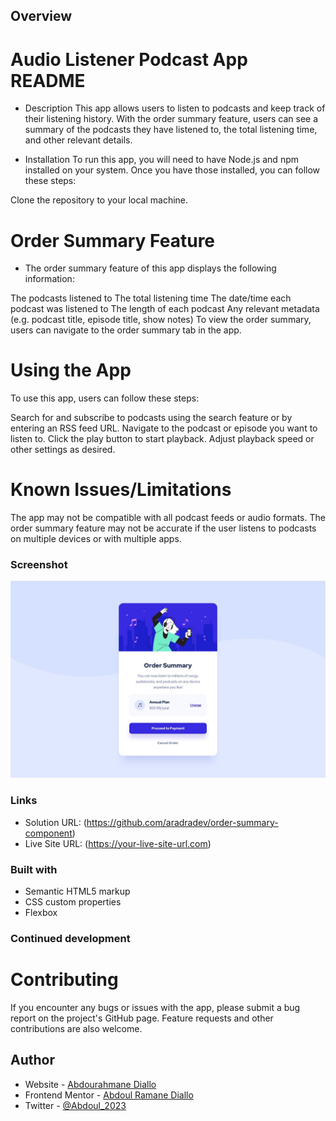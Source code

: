## Overview
  # Audio Listener Podcast App README
  - Description
  This app allows users to listen to podcasts and keep track of their listening history. With the order summary feature, users can see a summary of the podcasts they have listened to, the total listening time, and other relevant details.

  - Installation
  To run this app, you will need to have Node.js and npm installed on your system. Once you have those installed, you can follow these steps:

  Clone the repository to your local machine.

# Order Summary Feature
- The order summary feature of this app displays the following information:

The podcasts listened to
The total listening time
The date/time each podcast was listened to
The length of each podcast
Any relevant metadata (e.g. podcast title, episode title, show notes)
To view the order summary, users can navigate to the order summary tab in the app.

# Using the App
To use this app, users can follow these steps:

Search for and subscribe to podcasts using the search feature or by entering an RSS feed URL.
Navigate to the podcast or episode you want to listen to.
Click the play button to start playback.
Adjust playback speed or other settings as desired.

# Known Issues/Limitations
The app may not be compatible with all podcast feeds or audio formats.
The order summary feature may not be accurate if the user listens to podcasts on multiple devices or with multiple apps.

### Screenshot

![screenshot to the website](./design/desktop-design.jpg)


### Links

- Solution URL: (https://github.com/aradradev/order-summary-component)
- Live Site URL: (https://your-live-site-url.com)

### Built with

- Semantic HTML5 markup
- CSS custom properties
- Flexbox

### Continued development

# Contributing
If you encounter any bugs or issues with the app, please submit a bug report on the project's GitHub page. Feature requests and other contributions are also welcome.



## Author

- Website - [Abdourahmane Diallo](https://www.facebook.com/abdourahamane.jalloh.5)
- Frontend Mentor - [Abdoul Ramane Diallo](https://www.linkedin.com/in/abdoul-ramane-diallo-15b2a2262/)
- Twitter - [@Abdoul_2023](https://twitter.com/Abdoul_2023)
